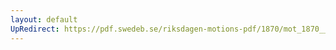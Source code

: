```yaml
---
layout: default
UpRedirect: https://pdf.swedeb.se/riksdagen-motions-pdf/1870/mot_1870__ak__00128/mot_1870__ak__00128_001.pdf
---
```

